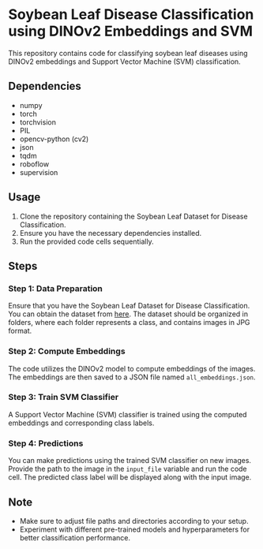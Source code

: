 # Soybean Leaf Disease Classification using DINOv2 Embeddings and SVM

This repository contains code for classifying soybean leaf diseases using DINOv2 embeddings and Support Vector Machine (SVM) classification.

## Dependencies

- numpy
- torch
- torchvision
- PIL
- opencv-python (cv2)
- json
- tqdm
- roboflow
- supervision

## Usage

1. Clone the repository containing the Soybean Leaf Dataset for Disease Classification.
2. Ensure you have the necessary dependencies installed.
3. Run the provided code cells sequentially.

## Steps

### Step 1: Data Preparation

Ensure that you have the Soybean Leaf Dataset for Disease Classification. You can obtain the dataset from [here](https://github.com/makhan010385/Soybean-/tree/main/Soybean%20Leaf%20Dataset%20for%20Disease%20Classification). The dataset should be organized in folders, where each folder represents a class, and contains images in JPG format.

### Step 2: Compute Embeddings

The code utilizes the DINOv2 model to compute embeddings of the images. The embeddings are then saved to a JSON file named `all_embeddings.json`.

### Step 3: Train SVM Classifier

A Support Vector Machine (SVM) classifier is trained using the computed embeddings and corresponding class labels.

### Step 4: Predictions

You can make predictions using the trained SVM classifier on new images. Provide the path to the image in the `input_file` variable and run the code cell. The predicted class label will be displayed along with the input image.

## Note

- Make sure to adjust file paths and directories according to your setup.
- Experiment with different pre-trained models and hyperparameters for better classification performance.
